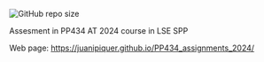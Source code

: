 ![GitHub repo size](https://img.shields.io/github/repo-size/juanipiquer/juanipiquer.github.io)

Assesment in PP434 AT 2024 course in LSE SPP  

Web page: https://juanipiquer.github.io/PP434_assignments_2024/
